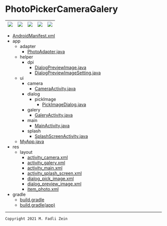 # PhotoPickerCameraGalery

|![](https://github.com/gzeinnumer/PhotoPickerCameraGalery/tree/master/preview/preview1.jpg)|![](https://github.com/gzeinnumer/PhotoPickerCameraGalery/tree/master/preview/preview2.jpg)|![](https://github.com/gzeinnumer/PhotoPickerCameraGalery/tree/master/preview/preview3.jpg)|![](https://github.com/gzeinnumer/PhotoPickerCameraGalery/tree/master/preview/preview4.jpg)|![](https://github.com/gzeinnumer/PhotoPickerCameraGalery/tree/master/preview/preview5.jpg)|
|---|---|---|---|---|

- [AndroidManifest.xml](https://github.com/gzeinnumer/PhotoPickerCameraGalery/blob/master/app/src/main/AndroidManifest.xml)
- app
  - adapter
    - [PhotoAdapter.java](https://github.com/gzeinnumer/PhotoPickerCameraGalery/blob/master/app/src/main/java/com/gzeinnumer/photopickercameragalery/adapter/PhotoAdapter.java)
  - helper
    - dpi
      - [DialogPreviewImage.java](https://github.com/gzeinnumer/PhotoPickerCameraGalery/blob/master/app/src/main/java/com/gzeinnumer/photopickercameragalery/helper/dpi/DialogPreviewImage.java)
      - [DialogPreviewImageSetting.java](https://github.com/gzeinnumer/PhotoPickerCameraGalery/blob/master/app/src/main/java/com/gzeinnumer/photopickercameragalery/helper/dpi/DialogPreviewImageSetting.java)
  - ui
    - camera
      - [CameraActivity.java](https://github.com/gzeinnumer/PhotoPickerCameraGalery/blob/master/app/src/main/java/com/gzeinnumer/photopickercameragalery/ui/camera/CameraActivity.java)
    - dialog
      - pickImage
        - [PickImageDialog.java](https://github.com/gzeinnumer/PhotoPickerCameraGalery/blob/master/app/src/main/java/com/gzeinnumer/photopickercameragalery/ui/dialog/pickImage/PickImageDialog.java)
    - galery
      - [GaleryActivity.java](https://github.com/gzeinnumer/PhotoPickerCameraGalery/blob/master/app/src/main/java/com/gzeinnumer/photopickercameragalery/ui/galery/GaleryActivity.java)
    - main
      - [MainActivity.java](https://github.com/gzeinnumer/PhotoPickerCameraGalery/blob/master/app/src/main/java/com/gzeinnumer/photopickercameragalery/ui/main/MainActivity.java)
    - splash
      - [SplashScreenActivity.java](https://github.com/gzeinnumer/PhotoPickerCameraGalery/blob/master/app/src/main/java/com/gzeinnumer/photopickercameragalery/ui/splash/SplashScreenActivity.java)
  - [MyApp.java](https://github.com/gzeinnumer/PhotoPickerCameraGalery/blob/master/app/src/main/java/com/gzeinnumer/photopickercameragalery/MyApp.java)
- res
  - layout
    - [activity_camera.xml](https://github.com/gzeinnumer/PhotoPickerCameraGalery/blob/master/app/src/main/res/layout/activity_camera.xml)
    - [activity_galery.xml](https://github.com/gzeinnumer/PhotoPickerCameraGalery/blob/master/app/src/main/res/layout/activity_galery.xml)
    - [activity_main.xml](https://github.com/gzeinnumer/PhotoPickerCameraGalery/blob/master/app/src/main/res/layout/activity_main.xml)
    - [activity_splash_screen.xml](https://github.com/gzeinnumer/PhotoPickerCameraGalery/blob/master/app/src/main/res/layout/activity_splash_screen.xml)
    - [dialog_pick_image.xml](https://github.com/gzeinnumer/PhotoPickerCameraGalery/blob/master/app/src/main/res/layout/dialog_pick_image.xml)
    - [dialog_preview_image.xml](https://github.com/gzeinnumer/PhotoPickerCameraGalery/blob/master/app/src/main/res/layout/dialog_preview_image.xml)
    - [item_photo.xml](https://github.com/gzeinnumer/PhotoPickerCameraGalery/blob/master/app/src/main/res/layout/item_photo.xml)
- gradle
  - [build.gradle](https://github.com/gzeinnumer/PhotoPickerCameraGalery/blob/master/build.gradle)
  - [build.gradle(app)](https://github.com/gzeinnumer/PhotoPickerCameraGalery/blob/master/app/build.gradle)

---

```
Copyright 2021 M. Fadli Zein
```